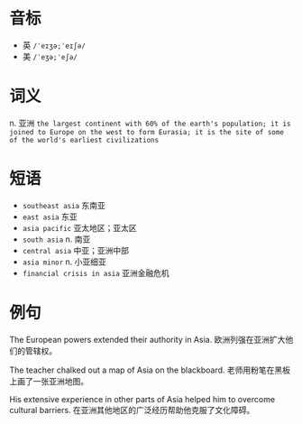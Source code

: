 # 音标

- 英 `/ˈeɪʒə;ˈeɪʃə/`
- 美 `/ˈeʒə;ˈeʃə/`

# 词义

n. 亚洲
`the largest continent with 60% of the earth's population; it is joined to Europe on the west to form Eurasia; it is the site of some of the world's earliest civilizations`

# 短语

- `southeast asia` 东南亚
- `east asia` 东亚
- `asia pacific` 亚太地区；亚太区
- `south asia` n. 南亚
- `central asia` 中亚；亚洲中部
- `asia minor` n. 小亚细亚
- `financial crisis in asia` 亚洲金融危机

# 例句

The European powers extended their authority in Asia.
欧洲列强在亚洲扩大他们的管辖权。

The teacher chalked out a map of Asia on the blackboard.
老师用粉笔在黑板上画了一张亚洲地图。

His extensive experience in other parts of Asia helped him to overcome cultural barriers.
在亚洲其他地区的广泛经历帮助他克服了文化障碍。


